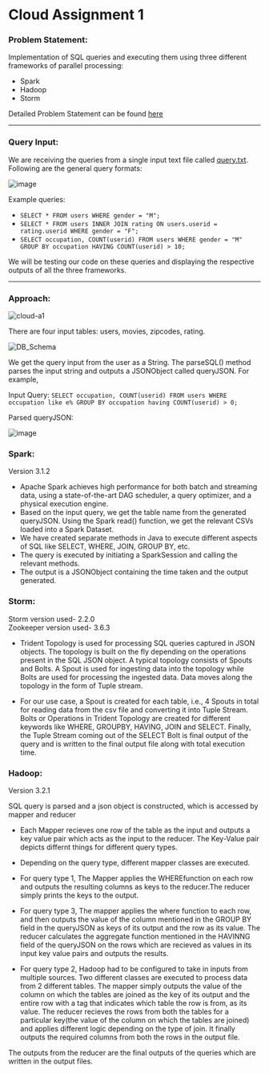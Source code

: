 # Cloud Assignment 1
### Problem Statement:
Implementation of SQL queries and executing them using three different frameworks of parallel processing:
- Spark
- Hadoop
- Storm

Detailed Problem Statement can be found [here](https://github.com/aditsawant/Cloud_Assignment/blob/main/211_CC_assignment-1_14thSep_2021.pdf)
<hr>

### Query Input:
We are receiving the queries from a single input text file called [query.txt](https://github.com/aditsawant/Cloud_Assignment/blob/main/data/input/query.txt). Following are the general query formats:

![image](https://user-images.githubusercontent.com/39945931/136905500-631610e3-9d69-4870-a533-674bb2f177de.png)

Example queries: <br>
- ```SELECT * FROM users WHERE gender = "M";```
- ```SELECT * FROM users INNER JOIN rating ON users.userid = rating.userid WHERE gender = "F";```
- ```SELECT occupation, COUNT(userid) FROM users WHERE gender = "M" GROUP BY occupation HAVING COUNT(userid) > 10;```

We will be testing our code on these queries and displaying the respective outputs of all the three frameworks.
<hr>

### Approach:
                                                                          
![cloud-a1](https://user-images.githubusercontent.com/54042697/136254816-279a4a0c-77e3-498b-ba1a-353a55d7fa96.jpg)

There are four input tables: users, movies, zipcodes, rating.

![DB_Schema](https://user-images.githubusercontent.com/39945931/136905688-eb8fbbf3-36ed-4050-9560-6c704f2c3ee3.png)


We get the query input from the user as a String. The parseSQL() method parses the input string and outputs a JSONObject called queryJSON.
For example,

Input Query: 
```SELECT occupation, COUNT(userid) FROM users WHERE occupation like e% GROUP BY occupation having COUNT(userid) > 0;```

Parsed queryJSON:

![image](https://user-images.githubusercontent.com/39945931/136906644-23bed2ad-0825-4473-9dd0-d50f754f5a6c.png)


### Spark:

Version 3.1.2

- Apache Spark achieves high performance for both batch and streaming data, using a state-of-the-art DAG scheduler, a query optimizer, and a physical execution engine.
- Based on the input query, we get the table name from the generated queryJSON. Using the Spark read() function, we get the relevant CSVs loaded into a Spark Dataset. 
- We have created separate methods in Java to execute different aspects of SQL like SELECT, WHERE, JOIN, GROUP BY, etc. 
- The query is executed by initiating a SparkSession and calling the relevant methods.
- The output is a JSONObject containing the time taken and the output generated.


### Storm:  

Storm version used- 2.2.0  
Zookeeper version used- 3.6.3  

- Trident Topology is used for processing SQL queries captured in JSON objects. The topology is built on the fly depending on the operations present in the SQL JSON object.
A typical topology consists of Spouts and Bolts. A Spout is used for ingesting data into the topology while Bolts are used for processing the ingested data. Data moves along the topology in the form of Tuple stream.  

- For our use case, a Spout is created for each table, i.e., 4 Spouts in total for reading data from the csv file and converting it into Tuple Stream. Bolts or Operations in Trident Topology are created for different keywords like WHERE, GROUPBY, HAVING, JOIN and SELECT. Finally, the Tuple Stream coming out of the SELECT Bolt is final output of the query and is written to the final output file along with total execution time.

### Hadoop:  
Version 3.2.1

SQL query is parsed and a json object is constructed, which is accessed by mapper and reducer

- Each Mapper recieves one row of the table as the input and outputs a key value pair which acts as the input to the reducer. The Key-Value pair depicts differnt things for different query types.

- Depending on the query type, different mapper classes are executed.

- For query type 1, The Mapper applies the WHEREfunction on each row and outputs the resulting columns as keys to the reducer.The reducer simply prints the keys to the output.

- For query type 3, The mapper applies the where function to each row, and then outputs the value of the column mentioned in the GROUP BY field in the queryJSON as keys of its output and the row as its value. The reducer calculates the aggregate function mentioned in the HAVINNG field of the queryJSON on the rows which are recieved as values in its input key value pairs and outputs the results.

- For query type 2, Hadoop had to be configured to take in inputs from multiple sources. Two different classes are executed to process data from 2 different tables. The mapper simply outputs the value of the column on which the tables are joined as the key of its output and the entire row with a tag that indicates which table the row is from, as its value. The reducer recieves the rows from both the tables for a particular key(the value of the column on which the tables are joined) and applies different logic depending on the type of join. It finally outputs the required columns from both the rows in the output file.  

The outputs from the reducer are the final outputs of the queries which are written in the output files.
